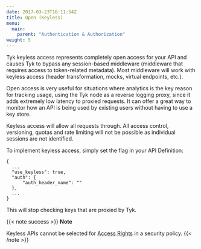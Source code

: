 ```yaml
---
date: 2017-03-23T16:11:54Z
title: Open (Keyless)
menu:
  main:
    parent: "Authentication & Authorization"
weight: 5 
---
```


Tyk keyless access represents completely open access for your API and causes Tyk to bypass any session-based middleware (middleware that requires access to token-related metadata). Most middleware will work with keyless access (header transformation, mocks, virtual endpoints, etc.).

Open access is very useful for situations where analytics is the key reason for tracking usage, using the Tyk node as a reverse logging proxy, since it adds extremely low latency to proxied requests. It can offer a great way to monitor how an API is being used by existing users without having to use a key store.

Keyless access will allow all requests through. All access control, versioning, quotas and rate limiting will not be possible as individual sessions are not identified.

To implement keyless access, simply set the flag in your API Definition:

```{.copyWrapper}
{
  ...
  "use_keyless": true,
  "auth": {
      "auth_header_name": ""
  },
  ...
}
```
This will stop checking keys that are proxied by Tyk.

{{< note success >}}
**Note**  

Keyless APIs cannot be selected for [Access Rights](/getting-started/installation/tutorials/create-security-policy/) in a security policy.
{{< /note >}}


